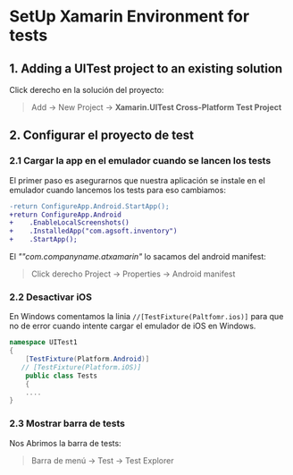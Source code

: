 # SetUp Xamarin Environment for tests

## 1. Adding a UITest project to an existing solution

Click derecho en la solución del proyecto:

>Add -> New Project -> **Xamarin.UITest Cross-Platform Test Project**

## 2. Configurar el proyecto de test

### 2.1 Cargar la app en el emulador cuando se lancen los tests

El primer paso es asegurarnos que nuestra aplicación se instale en el emulador cuando lancemos los tests para eso cambiamos:

```diff
-return ConfigureApp.Android.StartApp();
+return ConfigureApp.Android
+    .EnableLocalScreenshots()
+    .InstalledApp("com.agsoft.inventory")
+    .StartApp();
```

El *""com.companyname.atxamarin"* lo sacamos del android manifest:

>Click derecho Project -> Properties -> Android manifest

### 2.2 Desactivar iOS

En Windows comentamos la linia `//[TestFixture(Paltfomr.ios)]` para que no de error cuando intente cargar el emulador de iOS en Windows.

```c#
namespace UITest1
{
    [TestFixture(Platform.Android)]
   // [TestFixture(Platform.iOS)]
    public class Tests
    {
    ....
}
```

### 2.3 Mostrar barra de tests

Nos Abrimos la barra de tests:

>Barra de menú -> Test -> Test Explorer